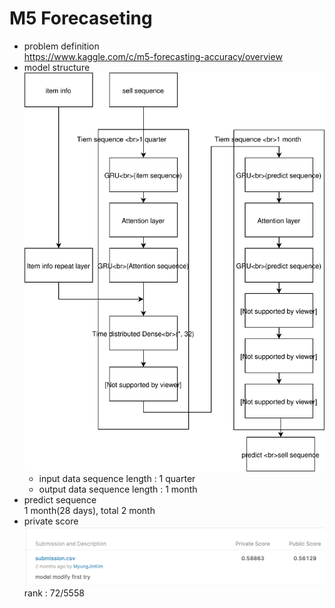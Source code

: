 M5 Forecaseting
==
- problem definition    
    https://www.kaggle.com/c/m5-forecasting-accuracy/overview
- model structure    
    ![Alt model structure](./M5_predict.svg)
    - input data sequence length : 1 quarter
    - output data sequence length : 1 month
- predict sequence    
    1 month(28 days), total 2 month
- private score
    ![Alt score](./private_score.png)
    rank : 72/5558
